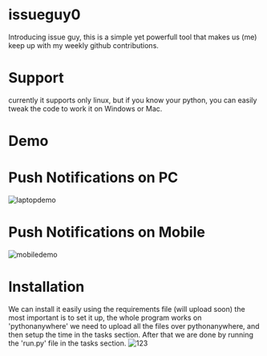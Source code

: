 # issueguy0
Introducing issue guy, this is a simple yet powerfull tool that makes us (me) keep up with my weekly github contributions.
# Support
currently it supports only linux, but if you know your python, you can easily tweak the code to work it on Windows or Mac.
# Demo
# Push Notifications on PC
![laptopdemo](https://github.com/tanmay-devv/issueguy0/assets/151938923/a733f078-2689-4855-9766-5dc9a91bf17c)
# Push Notifications on Mobile
![mobiledemo](https://github.com/tanmay-devv/issueguy0/assets/151938923/08417c68-2521-4b0b-b4ce-7c34d6417957)
# Installation 
We can install it easily using the requirements file (will upload soon)
the most important is to set it up, the whole program works on 'pythonanywhere' we need to upload all the files over pythonanywhere, and then setup the time in the tasks section. After that we are done by running the 'run.py' file in the tasks section.
![123](https://github.com/tanmay-devv/issueguy0/assets/151938923/bbe0474c-13fc-4273-ba53-64d03959176d)
